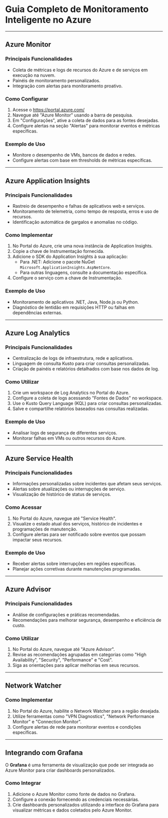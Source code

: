# Guia Completo de Monitoramento Inteligente no Azure 

---

## Azure Monitor 

### Principais Funcionalidades
- Coleta de métricas e logs de recursos do Azure e de serviços em execução na nuvem.
- Painéis de monitoramento personalizados.
- Integração com alertas para monitoramento proativo.

### Como Configurar
1. Acesse o https://portal.azure.com/
2. Navegue até "Azure Monitor" usando a barra de pesquisa.
3. Em "Configurações", ative a coleta de dados para as fontes desejadas.
4. Configure alertas na seção "Alertas" para monitorar eventos e métricas específicas.

### Exemplo de Uso
- Monitore o desempenho de VMs, bancos de dados e redes.
- Configure alertas com base em thresholds de métricas específicas.

---

## Azure Application Insights 

### Principais Funcionalidades
- Rastreio de desempenho e falhas de aplicativos web e serviços.
- Monitoramento de telemetria, como tempo de resposta, erros e uso de recursos.
- Identificação automática de gargalos e anomalias no código.

### Como Implementar
1. No Portal do Azure, crie uma nova instância de Application Insights.
2. Copie a chave de Instrumentação fornecida.
3. Adicione o SDK do Application Insights à sua aplicação:
   - Para .NET: Adicione o pacote NuGet `Microsoft.ApplicationInsights.AspNetCore`.
   - Para outras linguagens, consulte a documentação específica.
4. Configure o serviço com a chave de Instrumentação.

### Exemplo de Uso
- Monitoramento de aplicativos .NET, Java, Node.js ou Python.
- Diagnóstico de lentidão em requisições HTTP ou falhas em dependências externas.

---

## Azure Log Analytics 

### Principais Funcionalidades
- Centralização de logs de infraestrutura, rede e aplicativos.
- Linguagem de consulta Kusto para criar consultas personalizadas.
- Criação de painéis e relatórios detalhados com base nos dados de log.

### Como Utilizar
1. Crie um workspace de Log Analytics no Portal do Azure.
2. Configure a coleta de logs acessando "Fontes de Dados" no workspace.
3. Use o Kusto Query Language (KQL) para criar consultas personalizadas.
4. Salve e compartilhe relatórios baseados nas consultas realizadas.

### Exemplo de Uso
- Analisar logs de segurança de diferentes serviços.
- Monitorar falhas em VMs ou outros recursos do Azure.

---

## Azure Service Health 

### Principais Funcionalidades
- Informações personalizadas sobre incidentes que afetam seus serviços.
- Alertas sobre atualizações ou interrupções de serviço.
- Visualização de histórico de status de serviços.

### Como Acessar
1. No Portal do Azure, navegue até "Service Health".
2. Visualize o estado atual dos serviços, histórico de incidentes e programações de manutenção.
3. Configure alertas para ser notificado sobre eventos que possam impactar seus recursos.

### Exemplo de Uso
- Receber alertas sobre interrupções em regiões específicas.
- Planejar ações corretivas durante manutenções programadas.

---

## Azure Advisor 

### Principais Funcionalidades
- Análise de configurações e práticas recomendadas.
- Recomendações para melhorar segurança, desempenho e eficiência de custo.

### Como Utilizar
1. No Portal do Azure, navegue até "Azure Advisor".
2. Revise as recomendações agrupadas em categorias como "High Availability", "Security", "Performance" e "Cost".
3. Siga as orientações para aplicar melhorias em seus recursos.

---

## Network Watcher 

### Como Implementar
1. No Portal do Azure, habilite o Network Watcher para a região desejada.
2. Utilize ferramentas como "VPN Diagnostics", "Network Performance Monitor" e "Connection Monitor".
3. Configure alertas de rede para monitorar eventos e condições específicas.

---

## Integrando com Grafana 

O **Grafana** é uma ferramenta de visualização que pode ser integrada ao Azure Monitor para criar dashboards personalizados.

### Como Integrar
1. Adicione o Azure Monitor como fonte de dados no Grafana.
2. Configure a conexão fornecendo as credenciais necessárias.
3. Crie dashboards personalizados utilizando a interface do Grafana para visualizar métricas e dados coletados pelo Azure Monitor.
